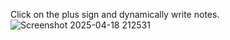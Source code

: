 Click on the plus sign and dynamically write notes.
![Screenshot 2025-04-18 212531](https://github.com/user-attachments/assets/29596c14-aa7b-4a94-a69c-05d74c00f4c3)


